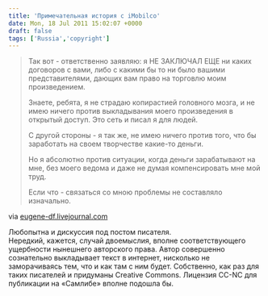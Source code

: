 ```yaml
---
title: 'Примечательная история с iMobilco'
date: Mon, 18 Jul 2011 15:02:07 +0000
draft: false
tags: ['Russia','copyright']
---
```


> Так вот - ответственно заявляю: я НЕ ЗАКЛЮЧАЛ ЕЩЕ ни каких договоров с вами, либо с какими бы то ни было вашими представителями, дающих вам право на торговлю моим произведением.
> 
> Знаете, ребята, я не страдаю копирастией головного мозга, и не имею ничего против выкладывания моего произведения в открытый доступ. Это сеть и писал я для людей.
> 
> С другой стороны - я так же, не имею ничего против того, что бы заработать на своем творчестве какие-то деньги.
> 
> Но я абсолютно против ситуации, когда деньги зарабатывают на мне, без моего ведома и даже не думая компенсировать мне мой труд.
> 
> Если что - связаться со мною проблемы не составляло изначально.

via [eugene-df.livejournal.com](http://eugene-df.livejournal.com/444660.html)

Любопытна и дискуссия под постом писателя.  
Нередкий, кажется, случай двоемыслия, вполне соответствующего ущербности нынешнего авторского права. Автор совершенно сознательно выкладывает текст в интернет, нисколько не заморачиваясь тем, что и как там с ним будет. Собственно, как раз для таких писателей и придуманы Creative Commons. Лицензия CC-NC для публикации на «Самлибе» вполне подошла бы.